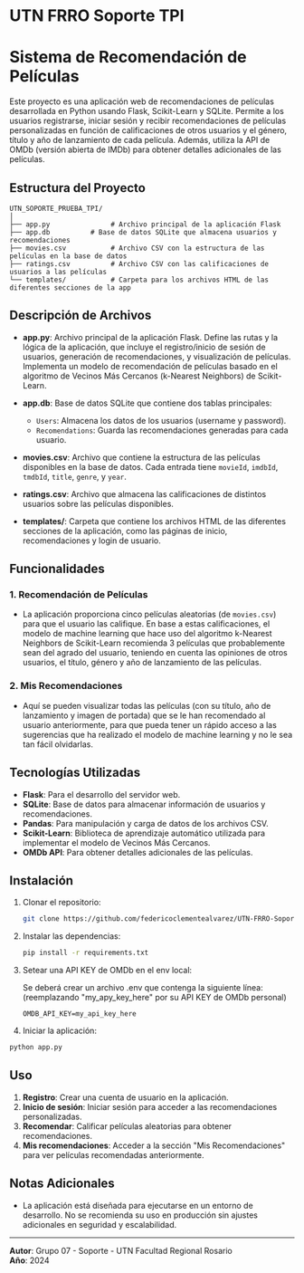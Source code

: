 # UTN FRRO Soporte TPI
# Sistema de Recomendación de Películas

Este proyecto es una aplicación web de recomendaciones de películas desarrollada en Python usando Flask, Scikit-Learn y SQLite. Permite a los usuarios registrarse, iniciar sesión y recibir recomendaciones de películas personalizadas en función de calificaciones de otros usuarios y el género, título y año de lanzamiento de cada película. Además, utiliza la API de OMDb (versión abierta de IMDb) para obtener detalles adicionales de las películas.

## Estructura del Proyecto

```
UTN_SOPORTE_PRUEBA_TPI/
│
├── app.py               # Archivo principal de la aplicación Flask
├── app.db          # Base de datos SQLite que almacena usuarios y recomendaciones
├── movies.csv           # Archivo CSV con la estructura de las películas en la base de datos
├── ratings.csv          # Archivo CSV con las calificaciones de usuarios a las películas
└── templates/           # Carpeta para los archivos HTML de las diferentes secciones de la app
```

## Descripción de Archivos

- **app.py**: Archivo principal de la aplicación Flask. Define las rutas y la lógica de la aplicación, que incluye el registro/inicio de sesión de usuarios, generación de recomendaciones, y visualización de películas. Implementa un modelo de recomendación de películas basado en el algoritmo de Vecinos Más Cercanos (k-Nearest Neighbors) de Scikit-Learn.

- **app.db**: Base de datos SQLite que contiene dos tablas principales:
  - `Users`: Almacena los datos de los usuarios (username y password).
  - `Recomendations`: Guarda las recomendaciones generadas para cada usuario.

- **movies.csv**: Archivo que contiene la estructura de las películas disponibles en la base de datos. Cada entrada tiene `movieId`, `imdbId`, `tmdbId`, `title`, `genre`, y `year`.

- **ratings.csv**: Archivo que almacena las calificaciones de distintos usuarios sobre las películas disponibles.

- **templates/**: Carpeta que contiene los archivos HTML de las diferentes secciones de la aplicación, como las páginas de inicio, recomendaciones y login de usuario.

## Funcionalidades

### 1. Recomendación de Películas
- La aplicación proporciona cinco películas aleatorias (de `movies.csv`) para que el usuario las califique. En base a estas calificaciones, el modelo de machine learning que hace uso del algoritmo k-Nearest Neighbors de Scikit-Learn recomienda 3 películas que probablemente sean del agrado del usuario, teniendo en cuenta las opiniones de otros usuarios, el título, género y año de lanzamiento de las películas.

### 2. Mis Recomendaciones
- Aquí se pueden visualizar todas las películas (con su título, año de lanzamiento y imagen de portada) que se le han recomendado al usuario anteriormente, para que pueda tener un rápido acceso a las sugerencias que ha realizado el modelo de machine learning y no le sea tan fácil olvidarlas.

## Tecnologías Utilizadas

- **Flask**: Para el desarrollo del servidor web.
- **SQLite**: Base de datos para almacenar información de usuarios y recomendaciones.
- **Pandas**: Para manipulación y carga de datos de los archivos CSV.
- **Scikit-Learn**: Biblioteca de aprendizaje automático utilizada para implementar el modelo de Vecinos Más Cercanos.
- **OMDb API**: Para obtener detalles adicionales de las películas.

## Instalación

1. Clonar el repositorio:
   ```bash
   git clone https://github.com/federicoclementealvarez/UTN-FRRO-Soporte-TPI.git
   ```
2. Instalar las dependencias:
   ```bash
   pip install -r requirements.txt
   ```
3. Setear una API KEY de OMDb en el env local:

   Se deberá crear un archivo .env que contenga la siguiente línea: (reemplazando "my_apy_key_here" por su API KEY de OMDb personal)
   ```
   OMDB_API_KEY=my_api_key_here
   ```
 4. Iniciar la aplicación:
   ```bash
   python app.py
   ```

## Uso

1. **Registro**: Crear una cuenta de usuario en la aplicación.
2. **Inicio de sesión**: Iniciar sesión para acceder a las recomendaciones personalizadas.
3. **Recomendar**: Calificar películas aleatorias para obtener recomendaciones.
4. **Mis recomendaciones**: Acceder a la sección "Mis Recomendaciones" para ver películas recomendadas anteriormente.

## Notas Adicionales
- La aplicación está diseñada para ejecutarse en un entorno de desarrollo. No se recomienda su uso en producción sin ajustes adicionales en seguridad y escalabilidad.

---

**Autor**: Grupo 07 - Soporte - UTN Facultad Regional Rosario  
**Año**: 2024

